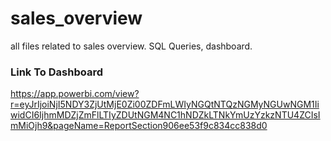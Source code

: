 # sales_overview
all files related to sales overview. SQL Queries, dashboard.

### Link To Dashboard

https://app.powerbi.com/view?r=eyJrIjoiNjI5NDY3ZjUtMjE0Zi00ZDFmLWIyNGQtNTQzNGMyNGUwNGM1IiwidCI6IjhmMDZjZmFlLTIyZDUtNGM4NC1hNDZkLTNkYmUzYzkzNTU4ZCIsImMiOjh9&pageName=ReportSection906ee53f9c834cc838d0
